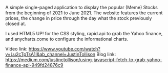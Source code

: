 A simple single-paged application to display the popular (Meme) Stocks from the beginning of 2021 to June 2021. The website features the current prices, the change in price through the day what the stock previously closed at.

I used HTML5 UP! for the CSS styling, rapid.api to grab the Yahoo finance, and anycharts.come to configure the informational charts.

Video link: https://www.youtube.com/watch?v=Lu2cTpTsA1I&ab_channel=JustinTollison
Blog link: https://medium.com/justinctollison/using-javascript-fetch-to-grab-yahoo-finance-api-949fd24876c9
